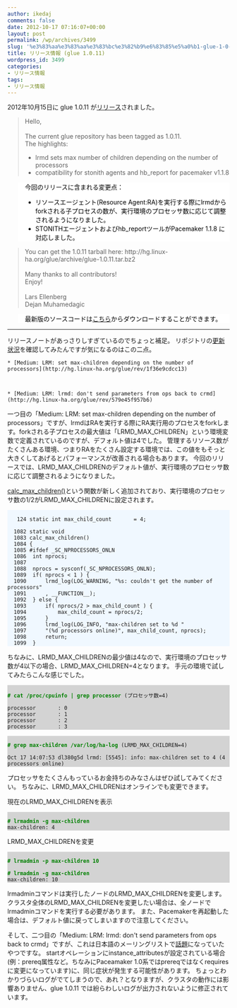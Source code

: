 ```yaml
---
author: ikedaj
comments: false
date: 2012-10-17 07:16:07+00:00
layout: post
permalink: /wp/archives/3499
slug: '%e3%83%aa%e3%83%aa%e3%83%bc%e3%82%b9%e6%83%85%e5%a0%b1-glue-1-0-11'
title: リリース情報 (glue 1.0.11)
wordpress_id: 3499
categories:
- リリース情報
tags:
- リリース情報
---
```


2012年10月15日に glue 1.0.11 が[リリース](http://lists.linux-ha.org/pipermail/linux-ha-dev/2012-October/019625.html)されました。



<blockquote>
Hello,<br>
<br>
The current glue repository has been tagged as 1.0.11.<br>
The highlights:<br>
<ul>
<li>lrmd sets max number of children depending on the number of processors<br>
</li>
<li>compatibility for stonith agents and hb_report for pacemaker v1.1.8<br>
</li>
</ul>
</blockquote>




<blockquote style="background-color:white;border-color:white;color:black;">
今回のリリースに含まれる変更点：<br>
<ul>
<li>リソースエージェント(Resource Agent:RA)を実行する際にlrmdからforkされる子プロセスの数が、実行環境のプロセッサ数に応じて調整されるようになりました。<br>
</li>
<li>STONITHエージェントおよびhb_reportツールがPacemaker 1.1.8 に対応しました。<br>
</li>
</ul>
</blockquote>





<blockquote>
You can get the 1.0.11 tarball here: http://hg.linux-ha.org/glue/archive/glue-1.0.11.tar.bz2<br>
<br>
Many thanks to all contributors!<br>
Enjoy!<br>
<br>
Lars Ellenberg<br>
Dejan Muhamedagic<br>
</blockquote>




<blockquote style="background-color:white;border-color:white;color:black;">
最新版のソースコードは<a href="http://hg.linux-ha.org/glue/archive/glue-1.0.11.tar.bz2" target="_blank">こちら</a>からダウンロードすることができます。<br>
</blockquote>




* * *


リリースノートがあっさりしすぎているのでちょっと補足。
リポジトリの[更新状況](http://hg.linux-ha.org/glue/shortlog)を確認してみたんですが気になるのはこの二点。



     
	
    * [Medium: LRM: set max-children depending on the number of processors](http://hg.linux-ha.org/glue/rev/1f36e9cdcc13)
	

	
    * [Medium: LRM: lrmd: don't send parameters from ops back to crmd](http://hg.linux-ha.org/glue/rev/579e45f957b6)
	

     


一つ目の「Medium: LRM: set max-children depending on the number of processors」ですが、lrmdはRAを実行する際にRA実行用のプロセスをforkします。forkされる子プロセスの最大値は「LRMD_MAX_CHILDREN」という環境変数で定義されているのですが、デフォルト値は4でした。
管理するリソース数がたくさんある環境、つまりRAをたくさん設定する環境では、この値をもそっと大きくしてあげるとパフォーマンスが改善される場合もあります。
今回のリリースでは、LRMD_MAX_CHILDRENのデフォルト値が、実行環境のプロセッサ数に応じて調整されるようになりました。

[calc_max_children()](http://hg.linux-ha.org/glue/file/1f36e9cdcc13/lrm/lrmd/lrmd.c#l1082)という関数が新しく追加されており、実行環境のプロセッサ数の1/2がLRMD_MAX_CHILDRENに設定されます。
<pre style="background-color: aliceblue"><code style="background-color: inherit">
   124 static int max_child_count		= 4;

  1082 static void
  1083 calc_max_children()
  1084 {
  1085 #ifdef _SC_NPROCESSORS_ONLN
  1086 	int nprocs;
  1087 
  1088 	nprocs = sysconf(_SC_NPROCESSORS_ONLN);
  1089 	if( nprocs &lt; 1 ) {
  1090 		lrmd_log(LOG_WARNING, "%s: couldn't get the number of processors"
  1091 		, __FUNCTION__);
  1092 	} else {
  1093 		if( nprocs/2 &gt; max_child_count ) {
  1094 			max_child_count = nprocs/2;
  1095 		}
  1096 		lrmd_log(LOG_INFO, "max-children set to %d "
  1097 		"(%d processors online)", max_child_count, nprocs);
  1098 		return;
  1099 	}
</code></pre>


ちなみに、LRMD_MAX_CHILDRENの最少値は4なので、実行環境のプロセッサ数が4以下の場合、LRMD_MAX_CHILDREN=4となります。
手元の環境で試してみたらこんな感じでした。
<pre style="background-color: lightgray"><code style="background-color: inherit">
<span style="color: #008000;"><strong># cat /proc/cpuinfo | grep processor</strong></span> (プロセッサ数=4)

processor       : 0
processor       : 1
processor       : 2
processor       : 3
</code></pre>


<pre style="background-color: lightgray"><code style="background-color: inherit">
<span style="color: #008000;"><strong># grep max-children /var/log/ha-log</strong></span> (LRMD_MAX_CHILDREN=4)

Oct 17 14:07:53 dl380g5d lrmd: [5545]: info: max-children set to 4 (4 processors online)
</code></pre>


プロセッサをたくさんもっているお金持ちのみなさんはぜひ試してみてください。
ちなみに、LRMD_MAX_CHILDRENはオンラインでも変更できます。

現在のLRMD_MAX_CHILDRENを表示
<pre style="background-color: lightgray"><code style="background-color: inherit">
<span style="color: #008000;"><strong># lrmadmin -g max-children</strong></span>
max-children: 4
</code></pre>


LRMD_MAX_CHILDRENを変更
<pre style="background-color: lightgray"><code style="background-color: inherit">
<span style="color: #008000;"><strong># lrmadmin -p max-children 10</strong></span>

<span style="color: #008000;"><strong># lrmadmin -g max-children</strong></span>
max-children: 10
</code></pre>


lrmadminコマンドは実行したノードのLRMD_MAX_CHILDRENを変更します。
クラスタ全体のLRMD_MAX_CHILDRENを変更したい場合は、全ノードでlrmadminコマンドを実行する必要があります。
また、Pacemakerを再起動した場合は、デフォルト値に戻ってしまいますので注意してください。

そして、二つ目の「Medium: LRM: lrmd: don't send parameters from ops back to crmd」ですが、これは日本語のメーリングリストで[話題](http://sourceforge.jp/projects/linux-ha/lists/archive/japan/2012-October/001217.html)になっていたやつですな。
startオペレーションにinstance_attributesが設定されている場合(例：prereq属性など。ちなみにPaceamaker 1.0系ではprereqではなくrequiresに変更になっています)に、同じ症状が発生する可能性があります。
ちょっとわかりづらいログがでてしまうので、あれ？となりますが、クラスタの動作には影響ありません、glue 1.0.11 では紛らわしいログが出力されないように修正されています。
